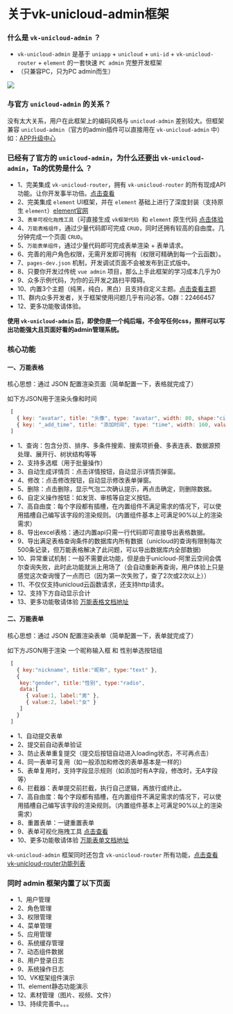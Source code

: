 # 关于vk-unicloud-admin框架

### 什么是 `vk-unicloud-admin` ？

* `vk-unicloud-admin` 是基于 `uniapp` + `unicloud` + `uni-id` + `vk-unicloud-router` + `element` 的一套快速 `PC admin` 完整开发框架
* （只兼容PC，只为PC admin而生）

<img class="preview"  src="https://vkceyugu.cdn.bspapp.com/VKCEYUGU-cf0c5e69-620c-4f3c-84ab-f4619262939f/ad18e7d6-ae0e-4424-bf3d-6e3dad1036a1.png"/>

### 与官方 `unicloud-admin` 的关系？

没有太大关系，用户在此框架上的编码风格与 `unicloud-admin` 差别较大。但框架兼容 `unicloud-admin`（官方的admin插件可以直接用在 `vk-unicloud-admin` 中）如：[APP升级中心](https://vkdoc.fsq.pub/admin/question/question.html#%E5%A6%82%E4%BD%95%E4%BD%BF%E7%94%A8%E5%AE%98%E6%96%B9-unicloud-admin-%E7%9A%84%E6%8F%92%E4%BB%B6-%E5%A6%82-app%E5%8D%87%E7%BA%A7%E4%B8%AD%E5%BF%83)

### 已经有了官方的 `unicloud-admin`，为什么还要出 `vk-unicloud-admin`，Ta的优势是什么 ？

* 1、完美集成 `vk-unicloud-router`，拥有 `vk-unicloud-router` 的所有现成API功能。让你开发事半功倍。[点击查看](https://vkdoc.fsq.pub/client/)
* 2、完美集成 `element` UI框架，并在 `element` 基础上进行了深度封装（支持原生 `element`）[element官网](https://element.eleme.cn/#/zh-CN/component/button)
* 3、`表单可视化拖拽工具`（可直接生成 `vk框架代码 `和 `element` 原生代码 [点击体验](https://vkunicloud.fsq.pub/vk-form-visualizer/)
* 4、`万能表格组件`，通过少量代码即可完成 `CRUD`，同时还拥有较高的自由度。几分钟完成一个页面 `CRUD`。
* 5、`万能表单组件`，通过少量代码即可完成表单渲染 + 表单请求。
* 6、完善的用户角色权限，无需开发即可拥有（权限可精确到每一个云函数）。
* 7、`pages-dev.json` 机制，开发调试页面不会被发布到正式版中。
* 8、只要你开发过传统 `vue admin` 项目，那么上手此框架的学习成本几乎为0
* 9、众多示例代码，为你的云开发之路扫平障碍。
* 10、内置3个主题（纯黑，纯白，黑白）且支持自定义主题。[点击查看主题](https://vkdoc.fsq.pub/admin/1/theme.html)
* 11、群内众多开发者，关于框架使用问题几乎有问必答。Q群：22466457
* 12、更多功能敬请体验。

**使用 `vk-unicloud-admin` 后，即使你是一个纯后端，不会写任何css，照样可以写出功能强大且页面好看的admin管理系统。**


### 核心功能

#### 一、万能表格

核心思想：通过 JSON 配置渲染页面（简单配置一下，表格就完成了）

如下方JSON用于渲染头像和时间
```js
 [
   { key: "avatar", title: "头像", type: "avatar", width: 80, shape:"circle" },
   { key: "_add_time", title: "添加时间", type: "time", width: 160, valueFormat:"yyyy-MM-dd hh:mm:ss" },
 ]
```

* 1、查询：包含分页、排序、多条件搜索、搜索项折叠、多表连表、数据源预处理、展开行、树状结构等等
* 2、支持多选框（用于批量操作）
* 3、自动生成详情页：点击详情按钮，自动显示详情页弹窗。
* 4、修改：点击修改按钮，自动显示修改表单弹窗。
* 5、删除：点击删除，显示气泡二次确认提示，再点击确定，则删除数据。
* 6、自定义操作按钮：如发货、审核等自定义按钮。
* 7、高自由度：每个字段都有插槽，在内置组件不满足需求的情况下，可以使用插槽自己编写该字段的渲染规则。（内置组件基本上可满足90%以上的渲染需求）
* 8、导出excel表格：通过内置api只需一行代码即可直接导出表格数据。
* 9、导出满足表格查询条件的数据库内所有数据（unicloud的查询有限制每次500条记录，但万能表格解决了此问题，可以导出数据库内全部数据)
* 10、异常重试机制：一般不需要此功能，但是由于unicloud-阿里云空间会偶尔查询失败，此时此功能就派上用场了（会自动重新再查询，用户体验上只是感觉这次查询慢了一点而已（因为第一次失败了，查了2次或2次以上））
* 11、不仅仅支持unicloud云函数请求，还支持http请求。
* 12、支持下方自动显示合计
* 13、更多功能敬请体验 [万能表格文档地址](https://vkdoc.fsq.pub/admin/2/table.html)

#### 二、万能表单

核心思想：通过 JSON 配置渲染表单（简单配置一下，表单就完成了）

如下方JSON用于渲染 一个昵称输入框 和 性别单选按钮组
```js
 [
   { key:"nickname", title:"昵称", type:"text" },
   {
    key:"gender", title:"性别", type:"radio",
    data:[
      { value:1, label:"男" },
      { value:2, label:"女" }
    ]
   }
 ]
```

* 1、自动提交表单
* 2、提交前自动表单验证
* 3、防止表单重复提交（提交后按钮自动进入loading状态，不可再点击）
* 4、同一表单可复用（如一般添加和修改的表单基本是一样的）
* 5、表单复用时，支持字段显示规则（如添加时有A字段，修改时，无A字段等）
* 6、拦截器：表单提交前拦截，执行自己逻辑，再放行或终止。
* 7、高自由度：每个字段都有插槽，在内置组件不满足需求的情况下，可以使用插槽自己编写该字段的渲染规则。（内置组件基本上可满足90%以上的渲染需求）
* 8、重置表单：一键重置表单
* 9、表单可视化拖拽工具 [点击查看](https://vkunicloud.fsq.pub/vk-form-visualizer/#/)
* 10、更多功能敬请体验 [万能表单文档地址](https://vkdoc.fsq.pub/admin/3/form.html)

`vk-unicloud-admin` 框架同时还包含 `vk-unicloud-router` 所有功能，[点击查看vk-unicloud-router功能列表](https://vkdoc.fsq.pub/client/)

### 同时 admin 框架内置了以下页面

* 1、用户管理
* 2、角色管理
* 3、权限管理
* 4、菜单管理
* 5、应用管理
* 6、系统缓存管理
* 7、动态组件数据
* 8、用户登录日志
* 9、系统操作日志
* 10、VK框架组件演示
* 11、element静态功能演示
* 12、素材管理（图片、视频、文件）
* 13、持续完善中。。。